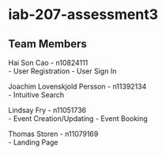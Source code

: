 # iab-207-assessment3

## Team Members
Hai Son Cao - n10824111  
    - User Registration
    - User Sign In

Joachim Lovenskjold Persson - n11392134  
    - Intuitive Search

Lindsay Fry - n11051736  
    - Event Creation/Updating
    - Event Booking

Thomas Storen - n11079169  
    - Landing Page
